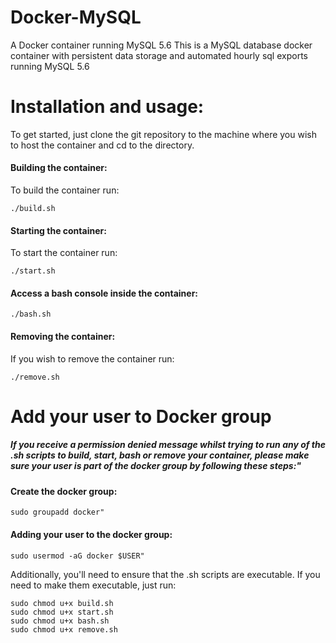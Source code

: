 # Docker-MySQL
A Docker container running MySQL 5.6
This is a MySQL database docker container with persistent data storage and automated hourly sql exports running MySQL 5.6


# Installation and usage:
To get started, just clone the git repository to the machine where you wish to host the container and cd to the directory.


#### Building the container:
To build the container run:
```
./build.sh
```

#### Starting the container:
To start the container run:
```
./start.sh
```

#### Access a bash console inside the container:
```
./bash.sh
```

#### Removing the container:
If you wish to remove the container run:
```
./remove.sh
```

# Add your user to Docker group

##### If you receive a permission denied message whilst trying to run any of the .sh scripts to build, start, bash or remove your container, please make sure your user is part of the docker group by following these steps:"

#### Create the docker group:
```
sudo groupadd docker"
```
#### Adding your user to the docker group:
```
sudo usermod -aG docker $USER"
```

Additionally, you'll need to ensure that the .sh scripts are executable.
If you need to make them executable, just run:
```
sudo chmod u+x build.sh
sudo chmod u+x start.sh
sudo chmod u+x bash.sh
sudo chmod u+x remove.sh
```
